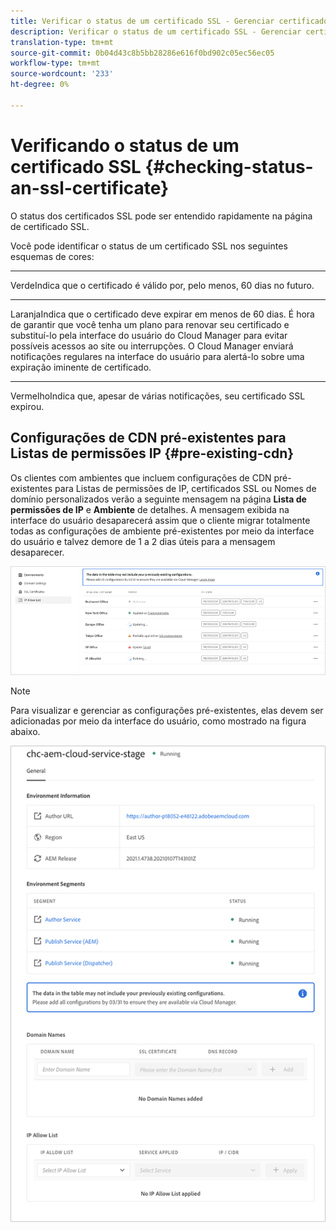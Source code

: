 ```yaml
---
title: Verificar o status de um certificado SSL - Gerenciar certificados SSL
description: Verificar o status de um certificado SSL - Gerenciar certificados SSL
translation-type: tm+mt
source-git-commit: 0b04d43c8b5bb28286e616f0bd902c05ec56ec05
workflow-type: tm+mt
source-wordcount: '233'
ht-degree: 0%

---
```



# Verificando o status de um certificado SSL {#checking-status-an-ssl-certificate}

O status dos certificados SSL pode ser entendido rapidamente na página de certificado SSL.

Você pode identificar o status de um certificado SSL nos seguintes esquemas de cores:

* ****
VerdeIndica que o certificado é válido por, pelo menos, 60 dias no futuro.

* ****
LaranjaIndica que o certificado deve expirar em menos de 60 dias. É hora de garantir que você tenha um plano para renovar seu certificado e substituí-lo pela interface do usuário do Cloud Manager para evitar possíveis acessos ao site ou interrupções. O Cloud Manager enviará notificações regulares na interface do usuário para alertá-lo sobre uma expiração iminente de certificado.

* ****
VermelhoIndica que, apesar de várias notificações, seu certificado SSL expirou.

## Configurações de CDN pré-existentes para Listas de permissões IP {#pre-existing-cdn}

Os clientes com ambientes que incluem configurações de CDN pré-existentes para Listas de permissões de IP, certificados SSL ou Nomes de domínio personalizados verão a seguinte mensagem na página **Lista de permissões de IP** e **Ambiente** de detalhes. A mensagem exibida na interface do usuário desaparecerá assim que o cliente migrar totalmente todas as configurações de ambiente pré-existentes por meio da interface do usuário e talvez demore de 1 a 2 dias úteis para a mensagem desaparecer.

![](/help/implementing/cloud-manager/assets/ip-allow-list-1.png)

>[!NOTE]
>Para visualizar e gerenciar as configurações pré-existentes, elas devem ser adicionadas por meio da interface do usuário, como mostrado na figura abaixo.

![](/help/implementing/cloud-manager/assets/ip-allow-list-2.png)